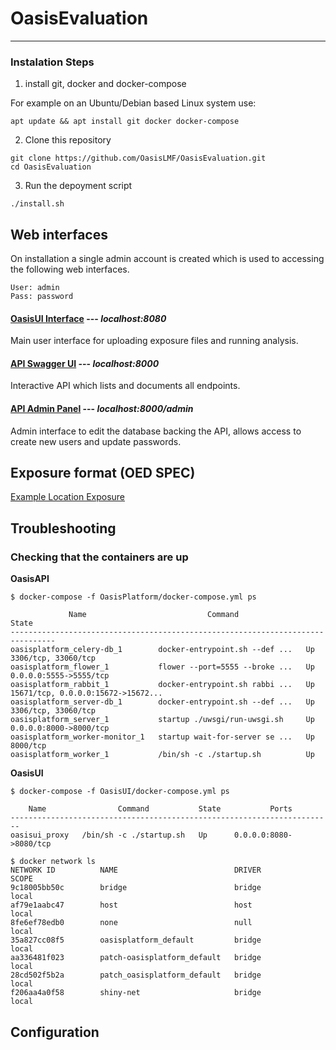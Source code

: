 # OasisEvaluation
-----------------

### Instalation Steps

1) install git, docker and docker-compose

For example on an Ubuntu/Debian based Linux system use:
```
apt update && apt install git docker docker-compose 
```

 
2) Clone this repository 
```
git clone https://github.com/OasisLMF/OasisEvaluation.git 
cd OasisEvaluation
```
3) Run the depoyment script 
```
./install.sh
```


## Web interfaces 
On installation a single admin account is created which is used to accessing the following web interfaces.

```
User: admin
Pass: password
```



#### [OasisUI Interface](http://localhost:8080) --- *localhost:8080* 
Main user interface for uploading exposure files and running analysis.


#### [API Swagger UI](http://localhost:8000/) --- *localhost:8000*
Interactive API which lists and documents all endpoints. 
#### [API Admin Panel](http://localhost:8000/admin) --- *localhost:8000/admin*
Admin interface to edit the database backing the API, allows access to create new users and update passwords.



## Exposure format (OED SPEC)
[Example Location Exposure]()


## Troubleshooting 
### Checking that the containers are up


**OasisAPI**
```
$ docker-compose -f OasisPlatform/docker-compose.yml ps

             Name                           Command               State   
--------------------------------------------------------------------------------
oasisplatform_celery-db_1        docker-entrypoint.sh --def ...   Up      3306/tcp, 33060/tcp                                                                       
oasisplatform_flower_1           flower --port=5555 --broke ...   Up      0.0.0.0:5555->5555/tcp                                                                    
oasisplatform_rabbit_1           docker-entrypoint.sh rabbi ...   Up      15671/tcp, 0.0.0.0:15672->15672...
oasisplatform_server-db_1        docker-entrypoint.sh --def ...   Up      3306/tcp, 33060/tcp                                                                       
oasisplatform_server_1           startup ./uwsgi/run-uwsgi.sh     Up      0.0.0.0:8000->8000/tcp                                                                    
oasisplatform_worker-monitor_1   startup wait-for-server se ...   Up      8000/tcp                                                                                  
oasisplatform_worker_1           /bin/sh -c ./startup.sh          Up   
```

**OasisUI**
```
$ docker-compose -f OasisUI/docker-compose.yml ps

    Name                Command           State           Ports         
------------------------------------------------------------------------
oasisui_proxy   /bin/sh -c ./startup.sh   Up      0.0.0.0:8080->8080/tcp

```

```
$ docker network ls
NETWORK ID          NAME                          DRIVER              SCOPE
9c18005bb50c        bridge                        bridge              local
af79e1aabc47        host                          host                local
8fe6ef78edb0        none                          null                local
35a827cc08f5        oasisplatform_default         bridge              local
aa336481f023        patch-oasisplatform_default   bridge              local
28cd502f5b2a        patch_oasisplatform_default   bridge              local
f206aa4a0f58        shiny-net                     bridge              local
```









## Configuration 
